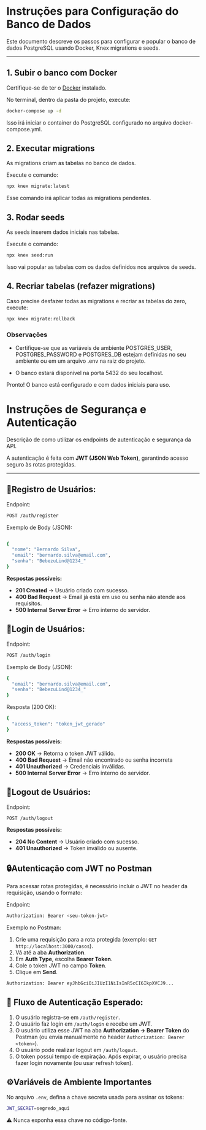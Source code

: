 # Instruções para Configuração do Banco de Dados

Este documento descreve os passos para configurar e popular o banco de dados PostgreSQL usando Docker, Knex migrations e seeds.

---

## 1. Subir o banco com Docker

Certifique-se de ter o [Docker](https://www.docker.com/get-started) instalado.

No terminal, dentro da pasta do projeto, execute:

```bash
docker-compose up -d
```

Isso irá iniciar o container do PostgreSQL configurado no arquivo docker-compose.yml.

## 2. Executar migrations

As migrations criam as tabelas no banco de dados.

Execute o comando:

```bash
npx knex migrate:latest
```

Esse comando irá aplicar todas as migrations pendentes.

## 3. Rodar seeds

As seeds inserem dados iniciais nas tabelas.

Execute o comando:

```bash
npx knex seed:run
```

Isso vai popular as tabelas com os dados definidos nos arquivos de seeds.

## 4. Recriar tabelas (refazer migrations)

Caso precise desfazer todas as migrations e recriar as tabelas do zero, execute:

```bash
npx knex migrate:rollback
```

### Observações

- Certifique-se que as variáveis de ambiente POSTGRES_USER, POSTGRES_PASSWORD e POSTGRES_DB estejam definidas no seu ambiente ou em um arquivo .env na raiz do projeto.

- O banco estará disponível na porta 5432 do seu localhost.

Pronto! O banco está configurado e com dados iniciais para uso.

# Instruções de Segurança e Autenticação

Descrição de como utilizar os endpoints de autenticação e segurança da API.  

A autenticação é feita com **JWT (JSON Web Token)**, garantindo acesso seguro às rotas protegidas.
___

## 🔐Registro de Usuários:
Endpoint:
```bash
POST /auth/register
```

Exemplo de Body (JSON):

```bash

{
  "nome": "Bernardo Silva",
  "email": "bernardo.silva@email.com",
  "senha": "BebezuLind@1234_"
}
```
**Respostas possíveis:**
- **201 Created** → Usuário criado com sucesso.
- **400 Bad Request** → Email já está em uso ou senha não atende aos requisitos.
- **500 Internal Server Error** → Erro interno do servidor.

## 🔑Login de Usuários:
Endpoint:
```bash
POST /auth/login
```

Exemplo de Body (JSON):

```bash
{
  "email": "bernardo.silva@email.com",
  "senha": "BebezuLind@1234_"
}
```
Resposta (200 OK):

```bash
{
  "access_token": "token_jwt_gerado"
}
```
**Respostas possíveis:**
- **200 OK** → Retorna o token JWT válido.
- **400 Bad Request** → Email não encontrado ou senha incorreta
- **401 Unauthorized** → Credenciais inválidas.
- **500 Internal Server Error** → Erro interno do servidor.

## 🚪Logout de Usuários:
Endpoint:
```bash
POST /auth/logout
```

**Respostas possíveis:**
- **204 No Content** → Usuário criado com sucesso.
- **401 Unauthorized** → Token inválido ou ausente.

## 🔒Autenticação com JWT no Postman
Para acessar rotas protegidas, é necessário incluir o JWT no header da requisição, usando o formato:

Endpoint:
```bash
Authorization: Bearer <seu-token-jwt>
```

Exemplo no Postman:

1. Crie uma requisição para a rota protegida (exemplo: ```GET http://localhost:3000/casos```).
2. Vá até a aba **Authorization**.
3. Em **Auth Type**, escolha **Bearer Token**.
4. Cole o token JWT no campo **Token**.
5. Clique em **Send**.

```bash O Postman irá automaticamente enviar o header correto:
Authorization: Bearer eyJhbGciOiJIUzI1NiIsInR5cCI6IkpXVCJ9...
```

## 📌 Fluxo de Autenticação Esperado: ##

1. O usuário registra-se em ```/auth/register```.
2. O usuário faz login em ```/auth/login``` e recebe um JWT.
3. O usuário utiliza esse JWT na aba **Authorization → Bearer Token** do Postman (ou envia manualmente no header ```Authorization: Bearer <token>```).
4. O usuário pode realizar logout em ```/auth/logout```.
5. O token possui tempo de expiração. Após expirar, o usuário precisa fazer login novamente (ou usar refresh token).

## ⚙️Variáveis de Ambiente Importantes ##
No arquivo ```.env```, defina a chave secreta usada para assinar os tokens:
```bash
JWT_SECRET=segredo_aqui
```
⚠️ Nunca exponha essa chave no código-fonte.
